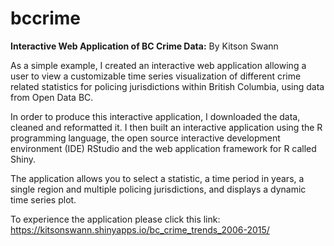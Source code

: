 # bccrime

**Interactive Web Application of BC Crime Data:**
By Kitson Swann

As a simple example, I created an interactive web application allowing a user to view a customizable time series visualization of different crime related statistics for policing jurisdictions within British Columbia, using data from Open Data BC.

In order to produce this interactive application, I downloaded the data, cleaned and reformatted it. I then built an interactive application using the R programming language, the open source interactive development environment (IDE) RStudio and the web application framework for R called Shiny.

The application allows you to select a statistic, a time period in years, a single region and multiple policing jurisdictions, and displays a dynamic time series plot.

To experience the application please click this link: https://kitsonswann.shinyapps.io/bc_crime_trends_2006-2015/
